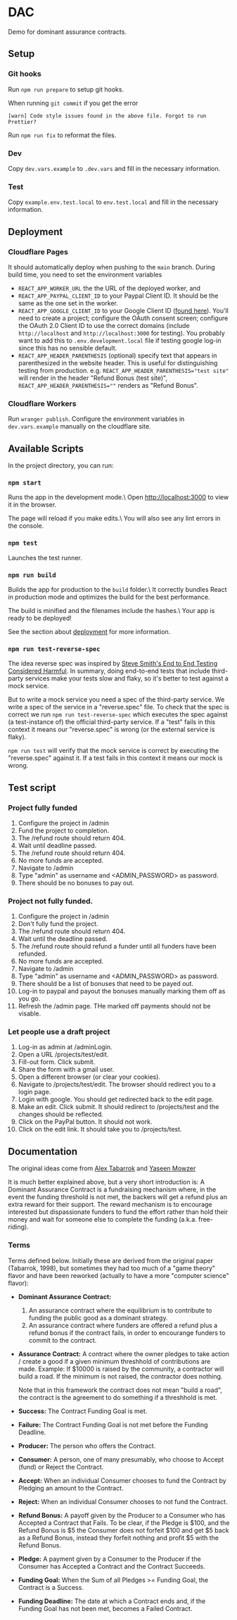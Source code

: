 # DAC

Demo for dominant assurance contracts.

## Setup

### Git hooks

Run `npm run prepare` to setup git hooks.

When running `git commit` if you get the error

```
[warn] Code style issues found in the above file. Forgot to run Prettier?
```

Run `npm run fix` to reformat the files.

### Dev

Copy `dev.vars.example` to `.dev.vars` and fill in the necessary information.

### Test

Copy `example.env.test.local` to `env.test.local` and fill in the necessary
information.

## Deployment

### Cloudflare Pages

It should automatically deploy when pushing to the `main` branch. During build
time, you need to set the environment variables

- `REACT_APP_WORKER_URL` the the URL of the deployed worker, and
- `REACT_APP_PAYPAL_CLIENT_ID` to your Paypal Client ID. It should be the same
  as the one set in the worker.
- `REACT_APP_GOOGLE_CLIENT_ID` to your Google Client ID ([found
  here](https://console.cloud.google.com/apis/credentials)). You'll need to
  create a project; configure the OAuth consent screen; configure the OAuth 2.0
  Client ID to use the correct domains (include `http://localhost` and
  `http://localhost:3000` for testing). You probably want to add this to `.env.development.local`
  file if testing google log-in since this has no sensible default.
- `REACT_APP_HEADER_PARENTHESIS` (optional) specify text that appears in
  parenthesized in the website header. This is useful for distinguishing testing
  from production. e.g. `REACT_APP_HEADER_PARENTHESIS="test site"` will render
  in the header "Refund Bonus (test site)", `REACT_APP_HEADER_PARENTHESIS=""`
  renders as "Refund Bonus".

### Cloudflare Workers

Run `wranger publish`. Configure the environment variables in `dev.vars.example`
manually on the cloudflare site.

## Available Scripts

In the project directory, you can run:

### `npm start`

Runs the app in the development mode.\ Open
[http://localhost:3000](http://localhost:3000) to view it in the browser.

The page will reload if you make edits.\ You will also see any lint errors in
the console.

### `npm test`

Launches the test runner.

### `npm run build`

Builds the app for production to the `build` folder.\ It correctly bundles React
in production mode and optimizes the build for the best performance.

The build is minified and the filenames include the hashes.\ Your app is ready
to be deployed!

See the section about
[deployment](https://facebook.github.io/create-react-app/docs/deployment) for
more information.

### `npm run test-reverse-spec`

The idea reverse spec was inspired by [Steve Smith's End to End Testing
Considered Harmful][1]. In summary, doing end-to-end tests that include
third-party services make your tests slow and flaky, so it's better to test
against a mock service.

[1]: https://www.stevesmith.tech/blog/end-to-end-testing-considered-harmful/

But to write a mock service you need a spec of the third-party service. We write
a spec of the service in a "reverse.spec" file. To check that the spec is
correct we run `npm run test-reverse-spec` which executes the spec against (a
test-instance of) the official third-party service. If a "test" fails in this
context it means our "reverse.spec" is wrong (or the external service is flaky).

`npm run test` will verify that the mock service is correct by executing the
"reverse.spec" against it. If a test fails in this context it means our mock is
wrong.

## Test script

### Project fully funded

1. Configure the project in /admin
2. Fund the project to completion.
3. The /refund route should return 404.
4. Wait until deadline passed.
5. The /refund route should return 404.
6. No more funds are accepted.
7. Navigate to /admin
8. Type "admin" as username and <ADMIN_PASSWORD> as password.
9. There should be no bonuses to pay out.

### Project not fully funded.

1. Configure the project in /admin
2. Don't fully fund the project.
3. The /refund route should return 404.
4. Wait until the deadline passed.
5. The /refund route should refund a funder until all funders have been
   refunded.
6. No more funds are accepted.
7. Navigate to /admin
8. Type "admin" as username and <ADMIN_PASSWORD> as password.
9. There should be a list of bonuses that need to be payed out.
10. Log-in to paypal and payout the bonuses manually marking them off as you go.
11. Refresh the /admin page. THe marked off payments should not be visable.

### Let people use a draft project

1. Log-in as admin at /adminLogin.
2. Open a URL /projects/test/edit.
3. Fill-out form. Click submit.
4. Share the form with a gmail user.
5. Open a different browser (or clear your cookies).
6. Navigate to /projects/test/edit. The browser should redirect you to a login
   page.
7. Login with google. You should get redirected back to the edit page.
8. Make an edit. Click submit. It should redirect to /projects/test and the
   changes should be reflected.
9. Click on the PayPal button. It should not work.
10. Click on the edit link. It should take you to /projects/test.

## Documentation

The original ideas come from [Alex
Tabarrok](https://mason.gmu.edu/~atabarro/PrivateProvision.pdf) and [Yaseen
Mowzer](https://www.lesswrong.com/posts/CwgHX9tbfASqxjpsc/the-economics-of-the-asteroid-deflection-problem)

It is much better explained above, but a very short introduction is: A Dominant
Assurance Contract is a fundraising mechanism where, in the event the funding
threshold is not met, the backers will get a refund plus an extra reward for
their support. The reward mechanism is to encourage interested but dispassionate
funders to fund the effort rather than hold their money and wait for someone
else to complete the funding (a.k.a. free-riding).

### Terms

Terms defined below. Initially these are derived from the original paper
(Tabarrok, 1998), but sometimes they had too much of a "game theory" flavor and
have been reworked (actually to have a more "computer science" flavor):

- **Dominant Assurance Contract:**

  1. An assurance contract where the equilibrium is to contribute to funding
     the public good as a dominant strategy.
  2. An assurance contract where funders are offered a refund plus a refund
     bonus if the contract fails, in order to encourange funders to commit to the
     contract.

- **Assurance Contract:** A contract where the owner pledges to take action /
  create a good if a given minimum threshhold of contributions are made.
  Example: If $10000 is raised by the community, a contractor will build a road.
  If the minimum is not raised, the contractor does nothing.

  Note that in this framework the contract does not mean "build a road", the
  contract is the agreement to do something if a threshhold is met.

- **Success:** The Contract Funding Goal is met.

- **Failure:** The Contract Funding Goal is not met before the Funding Deadline.

- **Producer:** The person who offers the Contract.

- **Consumer:** A person, one of many presumably, who choose to Accept (fund) or
  Reject the Contract.

- **Accept:** When an individual Consumer chooses to fund the Contract by
  Pledging an amount to the Contract.

- **Reject:** When an individual Consumer chooses to not fund the Contract.

- **Refund Bonus:** A payoff given by the Producer to a Consumer who has
  Accepted a Contract that Fails. To be clear, if the Pledge is $100, and the
  Refund Bonus is $5 the Consumer does not forfeit $100 and get $5 back as a
  Refund Bonus, instead they forfeit nothing and profit $5 with the Refund
  Bonus.

- **Pledge:** A payment given by a Consumer to the Producer if the Consumer has
  Accepted a Contract and the Contract Succeeds.

- **Funding Goal:** When the Sum of all Pledges >= Funding Goal, the Contract is
  a Success.

- **Funding Deadline:** The date at which a Contract ends and, if the Funding
  Goal has not been met, becomes a Failed Contract.
